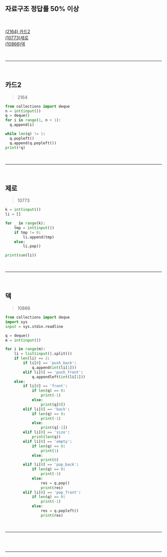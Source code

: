 ## 자료구조 정답률 50% 이상

<br>

[(2164) 카드2](#카드2)  
[(10773)제로](#제로)  
[(10866)덱](#덱)

<br>

---

<br>

## 카드2

> 2164

```python
from collections import deque
n = int(input())
q = deque()
for i in range(1, n + 1):
  q.append(i)

while len(q) != 1:
  q.popleft()
  q.append(q.popleft())
print(*q)
```

<br>

---

<br>

## 제로

> 10773

```python
k = int(input())
li = []

for _ in range(k):
    tmp = int(input())
    if tmp != 0:
        li.append(tmp)
    else:
        li.pop()

print(sum(li))
```

<br>

---

<br>

## 덱

> 10866

```python
from collections import deque
import sys
input = sys.stdin.readline

q = deque()
m = int(input())

for i in range(m):
    li = list(input().split())
    if len(li) == 2:
        if li[0] == 'push_back':
            q.append(int(li[1]))
        elif li[0] == 'push_front':
            q.appendleft(int(li[1]))
    else:
        if li[0] == 'front':
            if len(q) == 0:
                print(-1)
            else:
                print(q[0])
        elif li[0] == 'back':
            if len(q) == 0:
                print(-1)
            else:
                print(q[-1])
        elif li[0] == 'size':
            print(len(q))
        elif li[0] == 'empty':
            if len(q) == 0:
                print(1)
            else:
                print(0)
        elif li[0] == 'pop_back':
            if len(q) == 0:
                print(-1)
            else:
                res = q.pop()
                print(res)
        elif li[0] == 'pop_front':
            if len(q) == 0:
                print(-1)
            else:
                res = q.popleft()
                print(res)
```

<br>

---

<br>

<br>

---

<br>
